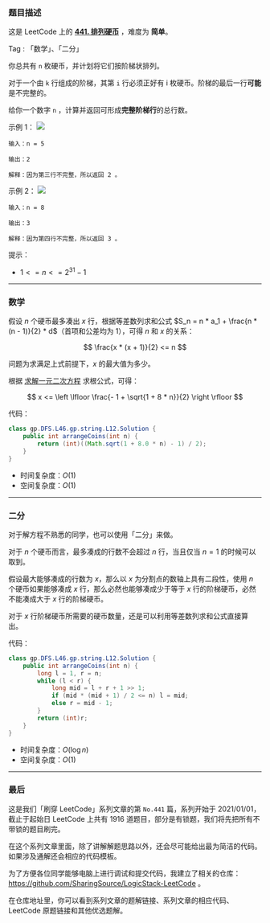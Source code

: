 ### 题目描述

这是 LeetCode 上的 **[441. 排列硬币](https://leetcode-cn.com/problems/arranging-coins/solution/gong-shui-san-xie-yi-ti-shuang-jie-shu-x-sv9o/)** ，难度为 **简单**。

Tag : 「数学」、「二分」



你总共有 `n` 枚硬币，并计划将它们按阶梯状排列。

对于一个由 `k` 行组成的阶梯，其第 `i` 行必须正好有 i 枚硬币。阶梯的最后一行**可能**是不完整的。

给你一个数字 `n` ，计算并返回可形成**完整阶梯行**的总行数。


示例 1：
![](https://assets.leetcode.com/uploads/2021/04/09/arrangecoins1-grid.jpg)
```
输入：n = 5

输出：2

解释：因为第三行不完整，所以返回 2 。
```
示例 2：
![](https://assets.leetcode.com/uploads/2021/04/09/arrangecoins2-grid.jpg)
```
输入：n = 8

输出：3

解释：因为第四行不完整，所以返回 3 。
```

提示：
* $1 <= n <= 2^{31} - 1$

---

### 数学

假设 $n$ 个硬币最多凑出 $x$ 行，根据等差数列求和公式 $S_n = n * a_1 + \frac{n * (n - 1)}{2} * d$（首项和公差均为 $1$），可得 $n$ 和 $x$ 的关系：

$$
\frac{x * (x + 1)}{2} <= n
$$

问题为求满足上式前提下，$x$ 的最大值为多少。

根据 [求解一元二次方程](https://baike.baidu.com/item/%E4%B8%80%E5%85%83%E4%BA%8C%E6%AC%A1%E6%96%B9%E7%A8%8B) 求根公式，可得：

$$
x <= \left \lfloor \frac{- 1 + \sqrt{1 + 8 * n}}{2} \right \rfloor
$$

代码：
```Java
class gp.DFS.L46.gp.string.L12.Solution {
    public int arrangeCoins(int n) {
        return (int)((Math.sqrt(1 + 8.0 * n) - 1) / 2);
    }
}
```
* 时间复杂度：$O(1)$
* 空间复杂度：$O(1)$

---

### 二分

对于解方程不熟悉的同学，也可以使用「二分」来做。

对于 $n$ 个硬币而言，最多凑成的行数不会超过 $n$ 行，当且仅当 $n = 1$ 的时候可以取到。

假设最大能够凑成的行数为 $x$，那么以 $x$ 为分割点的数轴上具有二段性，使用 $n$ 个硬币如果能够凑成 $x$ 行，那么必然也能够凑成少于等于 $x$ 行的阶梯硬币，必然不能凑成大于 $x$ 行的阶梯硬币。

对于 $x$ 行阶梯硬币所需要的硬币数量，还是可以利用等差数列求和公式直接算出。

代码：
```Java
class gp.DFS.L46.gp.string.L12.Solution {
    public int arrangeCoins(int n) {
        long l = 1, r = n;
        while (l < r) {
            long mid = l + r + 1 >> 1;
            if (mid * (mid + 1) / 2 <= n) l = mid;
            else r = mid - 1;
        }
        return (int)r;
    }
}
```
* 时间复杂度：$O(\log{n})$
* 空间复杂度：$O(1)$

---

### 最后

这是我们「刷穿 LeetCode」系列文章的第 `No.441` 篇，系列开始于 2021/01/01，截止于起始日 LeetCode 上共有 1916 道题目，部分是有锁题，我们将先把所有不带锁的题目刷完。

在这个系列文章里面，除了讲解解题思路以外，还会尽可能给出最为简洁的代码。如果涉及通解还会相应的代码模板。

为了方便各位同学能够电脑上进行调试和提交代码，我建立了相关的仓库：https://github.com/SharingSource/LogicStack-LeetCode 。

在仓库地址里，你可以看到系列文章的题解链接、系列文章的相应代码、LeetCode 原题链接和其他优选题解。

